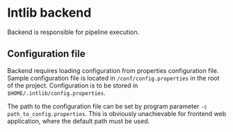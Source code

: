 Intlib backend
==============
Backend is responsible for pipeline execution. 

Configuration file
-------------------
Backend requires loading configuration from properties configuration file.
Sample configuration file is located in `/conf/config.properties` in the root of
the project. Configuration is to be stored in `$HOME/.intlib/config.properties`.

The path to the configuration file can be set by program parameter
`-c path_to_config.properties`. This is obviously unachievable for frontend
web application, where the default path must be used.